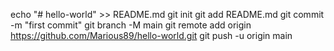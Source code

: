 echo "# hello-world" >> README.md
git init
git add README.md
git commit -m "first commit"
git branch -M main
git remote add origin https://github.com/Marious89/hello-world.git
git push -u origin main
